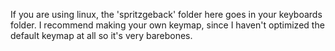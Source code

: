 If you are using linux, the 'spritzgeback' folder here goes in your keyboards folder. I recommend making your own keymap, since I haven't optimized the default keymap at all so it's very barebones.
